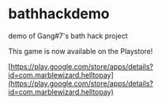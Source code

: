 # bathhackdemo
demo of Gang#7's bath hack project

This game is now available on the Playstore!

[https://play.google.com/store/apps/details?id=com.marblewizard.helltopay](https://play.google.com/store/apps/details?id=com.marblewizard.helltopay)
